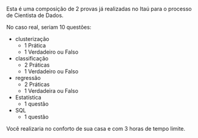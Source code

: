 Esta é uma composição de 2 provas já realizadas no Itaú para o processo de Cientista de Dados.

No caso real, seriam 10 questões: 
- clusterização
    - 1 Prática
    - 1 Verdadeiro ou Falso
- classificação
    - 2 Práticas
    - 1 Verdadeiro ou Falso 
- regressão
    - 2 Práticas
    - 1 Verdadeira ou Falso
- Estatística
    - 1 questão
- SQL
    - 1 questão

Você realizaria no conforto de sua casa e com 3 horas de tempo limite.